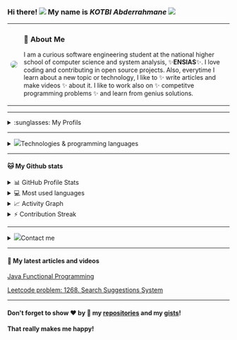 ### Hi there! <img src="https://github.com/rajput2107/rajput2107/blob/master/Assets/Earth.gif" width="24px"> My name is **_KOTBI Abderrahmane_** <img src="https://github.com/rajput2107/rajput2107/blob/master/Assets/Hi.gif" width="29px">

<table>
    <tr>
        <td>
            <img width="100%" style="border-radius: 7px; float:left" src="https://octodex.github.com/images/privateinvestocat.jpg" />
        </td>
        <td>
        <h3>🤵 About Me</h3>
        <p>I am a curious software engineering student at the national higher school of computer science and system analysis, ✨<strong>ENSIAS</strong>✨. I love coding and contributing in open source projects. Also, everytime I learn about a new topic or technology, I like to  ✨ write articles and make videos ✨ about it. I like to work also on ✨ competitve programming problems ✨ and learn from genius solutions.</p>
        </td>
    </tr>
</table>

---

<details>
<summary>
    :sunglasses: My Profils
</summary>
<ul>
<li><a href="https://profile.codersrank.io/user/abdorah/">CodersRank profil</a>
</li>
<li><a href="https://stackoverflow.com/users/14713531/kotbi-abderrahmane">StackOverflow profil</a>
</li>
<li><a href="https://maxbase.org/network/abdorah/">Next community profil</a>
</li>
<li><a href="https://www.youtube.com/channel/UCW-mN81shtK6O4K5jzTY5Iw">Detective Coder Youtube Channel</a>
</li>
<li><a href="https://dev.to/abdorah">Dev profil</a>
</li>
<li><a href="https://hub.docker.com/u/onelangorg/">One Lang DockerHub orgranisation</a>
</li>
<li><a href="https://kotbiabderrahmane.web.app/">Personal website</a>
</li>
<li><a href="http://resume.github.io/?abdorah">GitHub resume</a>
</li>
<li><a href="https://kotbiabderrahmane.web.app/assets/pdf/kotbi%20abderrahmane%20CV.pdf">English/French pdf resume</a>
</li>
</ul>
</details>

---

<details>
<summary>
<img src="https://github.com/rajput2107/rajput2107/blob/master/Assets/PC.gif" height="33px" />Technologies & programming languages
</summary>
During my learning journey, I have had the chance to discover many programming languages, technologies and tools. Also, I acquired skills:
<br>
<br/>
<img src="https://img.shields.io/badge/-Problem%20Solving-ffa804?style=flat"> <img src="https://img.shields.io/badge/-Database%20Management-4d008f?style=flat"> 
<br>
<br/>
<img src = "https://img.shields.io/badge/-HTML5-E34F26?style=flat&logo=html5&logoColor=white"> <img src = "https://img.shields.io/badge/-CSS3-1572B6?style=flat&logo=css3&logoColor=white"> <img src="https://img.shields.io/badge/-JavaScript-black?style=flat&logo=javascript&logoColor=eed718"> <img src="https://img.shields.io/badge/-C%20&%20C++-659ad2?style=flat&logo=c%2B%2B&logoColor=ffffff"> <img src="https://img.shields.io/badge/-Java 11/ Java Fx/ Jee-06305b?style=flat&logo=java&logoColor=white">
<img src="https://img.shields.io/badge/-JSP-de6c1e?style=flat&logo=java&logoColor=white" >
<img src="https://img.shields.io/badge/-Python%203-black?style=flat&logo=python&logoColor=white"> 
<br>
<br/>
<img src="https://img.shields.io/badge/-Bootstrap-563D7C?style=flat&logo=bootstrap&logoColor=white">
<img src="https://img.shields.io/badge/Spring%20boot-6db33f?style=flat&logo=springboot&logoColor=green"> 
<img src= "https://img.shields.io/badge/-Angular -E34F26?style=flat&logo=angular&logoColor=white"> 
<img src="https://img.shields.io/badge/-React-161616?style=flat&logo=react&logoColor=00d9ff"> 
<img src="https://img.shields.io/badge/-Android-black?style=flat&logo=android">
<br>
<br/>
<img src="https://img.shields.io/badge/Docker-659ad2?style=flat&logo=docker&logoColor=blue">
<img src="https://img.shields.io/badge/-Gradle-6db33f?style=flat&logo=gradle&logoColor=blue">
<img src="https://img.shields.io/badge/-Maven-red?style=flat&logo=Apache%20Maven&logoColor=c71a36">
<img src="https://img.shields.io/badge/-JUnit-25a162?style=flat&logo=junit5&logoColor=green">
<br>
<br/>
<img src="https://img.shields.io/badge/-Latex-25a162?style=flat&logo=Latex&logoColor=white">
<img src="https://img.shields.io/badge/-Microsoft%20Office-b9361a?style=flat&logo=microsoft%20office">
</details>

---

#### 🐱 My Github stats

<details>
  <summary>📊 GitHub Profile Stats</summary>
  <br>
  <img width="100%" src="https://github-readme-stats.vercel.app/api?username=abdorah&show_icons=true&theme=tokyonight" />
</details>
<details> 
  <summary>💻 Most used languages</summary>
  <br/>
  <img width="100%" src="https://github-readme-stats.vercel.app/api/top-langs/?username=abdorah&layout=compact&text_color=3ebdae&bg_color=1a1b27" />
</details>
<details> 
  <summary>📈 Activity Graph</summary>
  <br/>
  <img width="100%" src="https://activity-graph.herokuapp.com/graph?username=abdorah&theme=github" />
</details>
<details> 
  <summary>⚡ Contribution Streak</summary>
  <br/>
  <img width="100%" src="https://github-readme-streak-stats.herokuapp.com/?user=abdorah&theme=tokyonight" />
  <br/>
</details>

---

<details>
<summary>
<img src="https://github.com/rajput2107/rajput2107/blob/master/Assets/Handshake.gif" height="33px" />Contact me
</summary>
<br>
</br>
<p align="center">
<a href="https://www.linkedin.com/in/abderrahmane-kotbi-59470a146/" target="blank">
<img align="center" alt="Pramod's LinkedIn" width="30px" src="https://www.vectorlogo.zone/logos/linkedin/linkedin-icon.svg" /> &nbsp; &nbsp;
</a>
<a href="https://www.instagram.com/kotbiabderrahmane/" target="blank">
<img align="center" alt="Pramod's Instagram" width="30px" src="https://www.vectorlogo.zone/logos/instagram/instagram-icon.svg" /> &nbsp; &nbsp;
</a>
<a href="https://twitter.com/KotbiAbderrahm1" target="blank">
<img align="center" alt="Pramod's Twitter" width="30px" src="https://www.vectorlogo.zone/logos/twitter/twitter-official.svg" /> &nbsp; &nbsp;
</a>
<a href="https://discord.com/users/elecyora#3435" target="blank">
<img align="center" alt="Hargun | Gmail" width="30px" src="https://github.com/deut-erium/deut-erium/blob/master/assets/discord.svg" /> &nbsp; &nbsp;
</a>
<a href="mailto:kotbiabderrahmane16@gmail.com" target="blank"> 
<img align="center" alt="Hargun | Gmail" width="30px" src="https://github.com/hargun79/hargun79/blob/master/Assets/Gmail.svg" /> &nbsp; &nbsp;
</a>
</p>
</details>

---

#### 📕 My latest articles and videos

[Java Functional Programming](https://dev.to/abdorah/java-functional-programming-57gd)

[Leetcode problem: 1268. Search Suggestions System](https://youtu.be/moIMeKBnUJM)

---

#### Don't forget to show ❤️ by 🌟 my [repositories](https://github.com/abdorah?tab=repositories) and my [gists](https://gist.github.com/abdorah)!

#### That really makes me happy!
